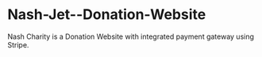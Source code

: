 # Nash-Jet--Donation-Website
Nash Charity is a Donation Website with integrated payment gateway using Stripe. 

